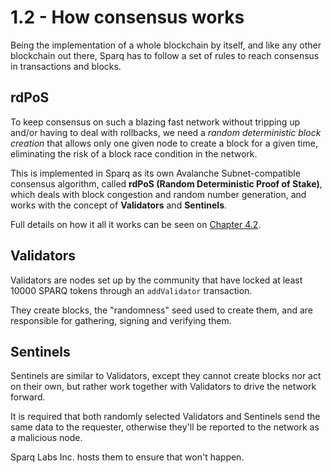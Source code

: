 # 1.2 - How consensus works

Being the implementation of a whole blockchain by itself, and like any other blockchain out there, Sparq has to follow a set of rules to reach consensus in transactions and blocks.

## rdPoS

To keep consensus on such a blazing fast network without tripping up and/or having to deal with rollbacks, we need a *random deterministic block creation* that allows only one given node to create a block for a given time, eliminating the risk of a block race condition in the network.

This is implemented in Sparq as its own Avalanche Subnet-compatible consensus algorithm, called **rdPoS (Random Deterministic Proof of Stake)**, which deals with block congestion and random number generation, and works with the concept of **Validators** and **Sentinels**.

Full details on how it all it works can be seen on [Chapter 4.2](../ch4/4-2.md).

## Validators

Validators are nodes set up by the community that have locked at least 10000 SPARQ tokens through an `addValidator` transaction.

They create blocks, the "randomness" seed used to create them, and are responsible for gathering, signing and verifying them.

## Sentinels

Sentinels are similar to Validators, except they cannot create blocks nor act on their own, but rather work together with Validators to drive the network forward.

It is required that both randomly selected Validators and Sentinels send the same data to the requester, otherwise they'll be reported to the network as a malicious node.

Sparq Labs Inc. hosts them to ensure that won't happen.
